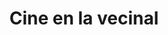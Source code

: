 ---
title: Cine en la vecinal
layout: post-novedad
featured: false
categoria: noticia
fecha: 17 de septiembre
hora: 19:30hs
image_url: http://k32.kn3.net/taringa/4/6/3/8/7/0/2/kaoru91t/214.jpg?6367
meta: Domingo 17/9 Tiempo de Valientes. A partir de las 19.30 hs -- Servicio de bufet
---